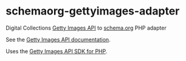 # schemaorg-gettyimages-adapter
Digital Collections [Getty Images API](http://developers.gettyimages.com/) to [schema.org](https://schema.org/) PHP adapter

See the [Getty Images API documentation](http://developers.gettyimages.com/api/docs/).

Uses the [Getty Images API SDK for PHP](https://github.com/gettyimages/gettyimages-api_php).


